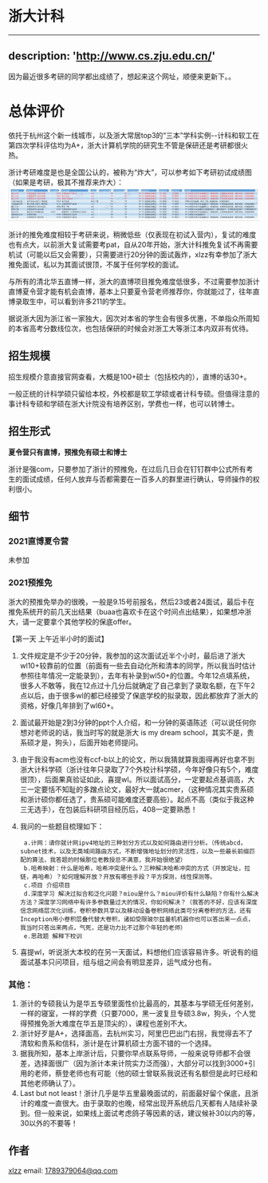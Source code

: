 # 浙大计科

---
description: 'http://www.cs.zju.edu.cn/'
---
因为最近很多考研的同学都出成绩了，想起来这个网址，顺便来更新下。。
# 总体评价

依托于杭州这个新一线城市，以及浙大常居top3的“三本”学科实例--计科和软工在第四次学科评估均为A+，浙大计算机学院的研究生不管是保研还是考研都很火热。

浙计考研难度是也是全国公认的，被称为“炸大”，可以参考如下考研初试成绩图（如果是考研，极其不推荐来炸大）：![近几年浙大考研难度](../.gitbook/assets/浙大考研难度.png)

浙计的推免难度相较于考研来说，稍微低些（仅表现在初试入营内），复试的难度也有点大，以前浙大复试需要考pat，自从20年开始，浙大计科推免复试不再需要机试（可能以后又会需要），只需要进行20分钟的面试轰炸，xlzz有幸参加了浙大推免面试，私以为其面试很顶，不属于任何学校的面试。

与所有的清北华五直博一样，浙大的直博项目推免难度低很多，不过需要参加浙计直博夏令营才能有机会直博，基本上只要夏令营老师推荐你，你就能过了，往年直博录取生中，可以看到许多211的学生。

据说浙大因为浙江省一家独大，因次对本省的学生会有很多优惠，不单指众所周知的本省高考分数线位次，也包括保研的时候会对浙工大等浙江本内双非有优待。


## 招生规模
招生规模介意直接官网查看，大概是100+硕士（包括校内的），直博的话30+。

一般正统的计科学硕只留给本校，外校都是软工学硕或者计科专硕。但值得注意的事计科专硕和学硕在浙大计院没有培养区别，学费也一样，也可以转博士。


## 招生形式

**夏令营只有直博，预推免有硕士和博士**

浙计是强com，只要参加了浙计的预推免，在过后几日会在钉钉群中公式所有考生的面试成绩，任何人放弃与否都需要在一百多人的群里进行确认，导师操作的权利很小。

## 细节

### 2021直博夏令营

未参加

### 2021预推免

浙大的预推免举办的很晚，一般是9.15号前报名，然后23或者24面试，最后卡在推免系统开的前几天出结果（buaa也喜欢卡在这个时间点出结果），如果想冲浙大，请一定要拿个其他学校的保底offer。

【第一天 上午近半小时的面试】  
1. 文件规定是不少于20分钟，我参加的这次面试近半个小时，最后进了浙大wl10+较靠前的位置（前面有一些去自动化所和清本的同学，所以我当时估计参照往年情况一定能录到），去年有补录到wl50+的位置。今年12点填系统，很多人不敢等，我在12点过十几分后就确定了自己拿到了录取名额，在下午2点以后，由于很多wl的都已经接受了保底学校的拟录取，因此都放弃了浙大的资格，好像几年排到了wl60+。
2. 面试最开始是2到3分钟的ppt个人介绍，和一分钟的英语陈述（可以说任何你想对老师说的话，我当时写的就是浙大 is my dream school，其实不是，贵系硕才是，狗头），后面开始老师提问。
3. 由于我没有acm也没有ccf-b以上的论文，所以我猜就算我面得再好也拿不到浙大计科学硕（浙计往年只录取了7个外校计科学硕，今年好像只有5个，难度很顶），后面果真验证如此，喜提wl。所以面试高分，一定要起点基调高，大三一定要恬不知耻的多蹭点论文，最好大一就acmer，（这种情况其实贵系硕和浙计硕你都任选了，贵系硕可能难度还要高些）。起点不高（类似于我这种三无选手），在包装后科研项目经历后，408一定要熟悉！
4. 我问的一些题目梳理如下：
        
        a.计网：请你就计网ipv4地址的三种划分方式以及如何路由进行分析。（传统abcd，subnet技术，以及无类域间路由方式，不断增强地址划分的灵活性，以及一些最长前缀匹配的算法，我答题的时候那位老教授总不满意，我开始很绝望）
        b.哈希映射：什么是哈希，哈希冲突是什么？三种解决哈希冲突的方式（开放定址，拉链，再哈希）？如何理解开放？开放有哪些手段？平方探测，线性探测等。
        c.项目 介绍项目
        d.深度学习 解决过拟合和泛化问题？miou是什么？miou评价有什么缺陷？你有什么解决方法？深度学习网络中有许多参数量过大的情况，你如何解决？（我答的不好，应该有深度信念网络层次化训练，卷积参数共享以及移动设备卷积网络此类可分离卷积的方法，还有Inception用小卷积层叠代替大卷积，诸如受限玻尔兹曼机机器你也可以答出来一点点，我当时只答出来两点，气死，还是功力比不过那个年轻的老师）
        e.思政题 解释下校训
5. 喜提wl，听说浙大本校的在另一天面试，料想他们应该容易许多。听说有的组面试基本只问项目，组与组之间会有明显差异，运气成分也有。
   
### 其他：  
1. 浙计的专硕我认为是华五专硕里面性价比最高的，其基本与学硕无任何差别，一样的寝室，一样的学费（只要7000，黑一波复旦专硕3.8w，狗头，个人觉得预推免浙大难度在华五是顶尖的），课程也差别不大。
2. 浙计好歹是A+，选择面高，去杭州实习，阿里巴巴出门右拐，我觉得去不了清软和贵系和信科，浙计是在计算机硕士方面不错的一个选择。
3. 据我所知，基本上岸浙计后，只要你早点联系导师，一般来说导师都不会很差，选择面很广（因为浙计本来计院实力泛而强），大部分可以找到3000+引用的老师，蔡登老师也有可能（他的硕士曾联系我说还有名额但是此时已经和其他老师确认了）。
4. Last but not least！浙计几乎是华五里最晚面试的，前面最好留个保底，且浙计的难度一直很大。由于录取的也晚，经常出现开系统后几天都有人陆续补录到。但一般来说，如果线上面试考虑鸽子等因素的话，建议候补30以内的等，30以外的不要等！


## 作者

[xlzz](../zuo-zhe-lian-xi-fang-shi.md)
email: 1789379064@qq.com
